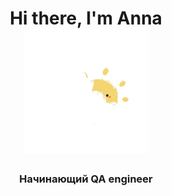 <h1 align="center">Hi there, I'm Anna<br><img src="https://github.com/AnnaKlokova/AnnaKlokova/blob/main/giphy.gif" height="200"/></h1>

<h3 align="center">Начинающий QA engineer</h3>

